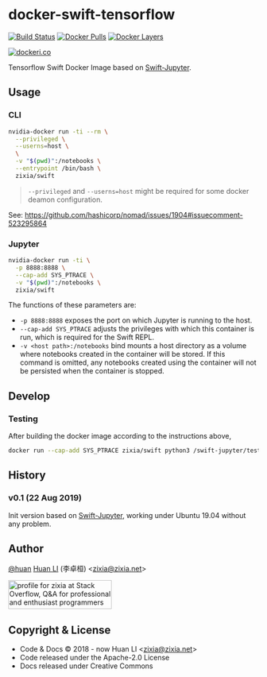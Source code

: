 # docker-swift-tensorflow

[![Build Status](https://travis-ci.com/huan/swift.svg?branch=master)](https://travis-ci.com/huan/swift)
[![Docker Pulls](https://img.shields.io/docker/pulls/zixia/swift.svg?maxAge=2592000)](https://hub.docker.com/r/zixia/swift/)
[![Docker Layers](https://images.microbadger.com/badges/image/zixia/swift.svg)](https://microbadger.com/#/images/zixia/swift)

[![dockeri.co](https://dockeri.co/image/zixia/swift)](https://hub.docker.com/r/zixia/swift/)

Tensorflow Swift Docker Image based on [Swift-Jupyter](https://github.com/google/swift-jupyter).

## Usage

### CLI

```sh
nvidia-docker run -ti --rm \
  --privileged \
  --userns=host \
  \
  -v "$(pwd)":/notebooks \
  --entrypoint /bin/bash \
  zixia/swift
```

> `--privileged` and `--userns=host` might be required for some docker deamon configuration.

See: <https://github.com/hashicorp/nomad/issues/1904#issuecomment-523295864>

### Jupyter

```bash
nvidia-docker run -ti \
  -p 8888:8888 \
  --cap-add SYS_PTRACE \
  -v "$(pwd)":/notebooks \
  zixia/swift
```

The functions of these parameters are:

- `-p 8888:8888` exposes the port on which Jupyter is running to the host.
- `--cap-add SYS_PTRACE` adjusts the privileges with which this container is run, which is required for the Swift REPL.
- `-v <host path>:/notebooks` bind mounts a host directory as a volume where notebooks created in the container will be stored.  If this command is omitted, any notebooks created using the container will not be persisted when the container is stopped.

## Develop

### Testing

After building the docker image according to the instructions above,

```sh
docker run --cap-add SYS_PTRACE zixia/swift python3 /swift-jupyter/test/all_test_docker.py
```

## History

### v0.1 (22 Aug 2019)

Init version based on [Swift-Jupyter](https://github.com/google/swift-jupyter), working under Ubuntu 19.04 without any problem.

## Author

[@huan](https://github.com/huan) [Huan LI](https://linkedin.com/in/zixia) (李卓桓) \<zixia@zixia.net\>

<a href="http://stackoverflow.com/users/1123955/zixia">
  <img src="http://stackoverflow.com/users/flair/1123955.png" width="208" height="58" alt="profile for zixia at Stack Overflow, Q&amp;A for professional and enthusiast programmers" title="profile for zixia at Stack Overflow, Q&amp;A for professional and enthusiast programmers">
</a>

## Copyright & License

- Code & Docs © 2018 - now Huan LI \<zixia@zixia.net\>
- Code released under the Apache-2.0 License
- Docs released under Creative Commons
